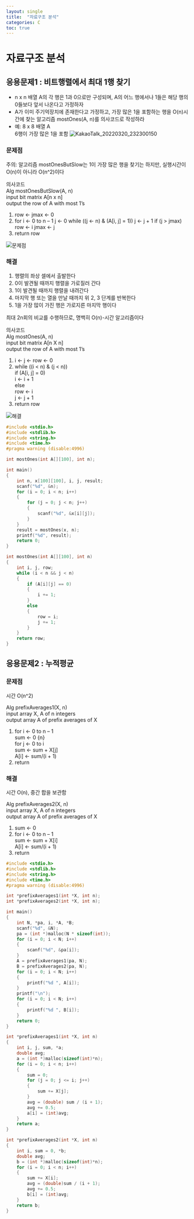 ```yaml
---
layout: single
title:  "자료구조 분석"
categories: C
toc: true
---
```


# 자료구조 분석

## 응용문제1 : 비트행렬에서 최대 1행 찾기
- n x n 배열 A의 각 행은 1과 0으로만 구성되며, A의 어느 행에서나 1들은 해당 행의 0들보다 앞서 나온다고 가정하자
- A가 이미 주기억장치에 존재한다고 가정하고, 가장 많은 1을 포함하는 행을 O(n)시간에 찾는 알고리즘 mostOnes(A, n)를 의사코드로 작성하라
- 예: 8 x 8 배열 A  
    6행이 가장 많은 1을 포함
![KakaoTalk_20220320_232300150](https://user-images.githubusercontent.com/63334368/159167089-2597e35f-a2af-4807-ab32-c85babe6cb41.png)

### 문제점
주의: 알고리즘 mostOnesButSlow는 1이 가장 많은 행을 찾기는 하지만, 실행시간이 O(n)이 아니라 O(n^2)이다

의사코드  
Alg mostOnesButSlow(A, n)  
    input bit matrix A[n x n]  
    output the row of A with most 1’s  
1. row <- jmax <- 0
2. for i <- 0 to n – 1
    j <- 0
    while ((j <- n) & (A[i, j] = 1))
        j <- j + 1
    if (j > jmax)
        row <- i
        jmax <- j
3. return row

![문제점](https://user-images.githubusercontent.com/63334368/159167550-e774c3c2-1508-431f-b656-8202e7874731.png)


### 해결
1. 행렬의 좌상 셀에서 출발한다
2. 0이 발견될 때까지 행렬을 가로질러 간다
3. 1이 발견될 때까지 행렬을 내려간다
4. 마지막 행 또는 열을 만날 때까지 위 2, 3 단계를 반복한다
5. 1을 가장 많이 가진 행은 가로지른 마지막 행이다

최대 2n회의 비교를 수행하므로, 명백히 O(n)-시간 알고리즘이다

의사코드  
Alg mostOnes(A, n)  
    input bit matrix A[n X n]  
    output the row of A with most 1’s  
1. i <- j <- row <- 0  
2. while ((i < n) & (j < n))  
    if (A[i, j] = 0)  
        i <- i + 1  
    else  
        row <- i  
        j <- j + 1  
3. return row  

![해결](https://user-images.githubusercontent.com/63334368/159167551-fbf3a48a-5506-4009-965a-15b206854ee6.png)

```C
#include <stdio.h>
#include <stdlib.h>
#include <string.h>
#include <time.h>
#pragma warning (disable:4996)

int mostOnes(int A[][100], int n);

int main()
{
	int n, x[100][100], i, j, result;
	scanf("%d", &n);
	for (i = 0; i < n; i++)
	{
		for (j = 0; j < n; j++)
		{
			scanf("%d", &x[i][j]);
		}
	}
	result = mostOnes(x, n);
	printf("%d", result);
	return 0;
}

int mostOnes(int A[][100], int n)
{
	int i, j, row;
	while (i < n && j < n)
	{
		if (A[i][j] == 0)
		{
			i += 1;
		}
		else
		{
			row = i;
			j += 1;
		}
	}
	return row;
}
```

## 응용문제2 : 누적평균

### 문제점
시간 O(n^2)

Alg prefixAverages1(X, n)  
    input array X, A of n integers  
    output array A of prefix averages of X  
1. for i <- 0 to n – 1  
    sum <- 0 {n}  
    for j <- 0 to i  
        sum <- sum + X[j]   
        A[i] <- sum/(i + 1)   
2. return

### 해결
시간 O(n), 중간 합을 보관함

Alg prefixAverages2(X, n)   
    input array X, A of n integers  
    output array A of prefix averages of X  
1. sum <- 0  
2. for i <- 0 to n – 1  
        sum <- sum + X[i]   
    A[i] <- sum/(i + 1)   
3. return

```C
#include <stdio.h>
#include <stdlib.h>
#include <string.h>
#include <time.h>
#pragma warning (disable:4996)

int *prefixAverages1(int *X, int n);
int *prefixAverages2(int *X, int n);

int main()
{
	int N, *pa, i, *A, *B;
	scanf("%d", &N);
	pa = (int *)malloc(N * sizeof(int));
	for (i = 0; i < N; i++)
	{
		scanf("%d", &pa[i]);
	}
	A = prefixAverages1(pa, N);
	B = prefixAverages2(pa, N);
	for (i = 0; i < N; i++)
	{
		printf("%d ", A[i]);
	}
	printf("\n");
	for (i = 0; i < N; i++)
	{
		printf("%d ", B[i]);
	}
	return 0;
}

int *prefixAverages1(int *X, int n)
{
	int i, j, sum, *a;
	double avg;
	a = (int *)malloc(sizeof(int)*n);
	for (i = 0; i < n; i++)
	{
		sum = 0;
		for (j = 0; j <= i; j++)
		{
			sum += X[j];
		}
		avg = (double) sum / (i + 1);
		avg += 0.5;
		a[i] = (int)avg;
	}
	return a;
}

int *prefixAverages2(int *X, int n)
{
	int i, sum = 0, *b;
	double avg;
	b = (int *)malloc(sizeof(int)*n);
	for (i = 0; i < n; i++)
	{
		sum += X[i];
		avg = (double)sum / (i + 1);
		avg += 0.5;
		b[i] = (int)avg;
	}
	return b;
}
```